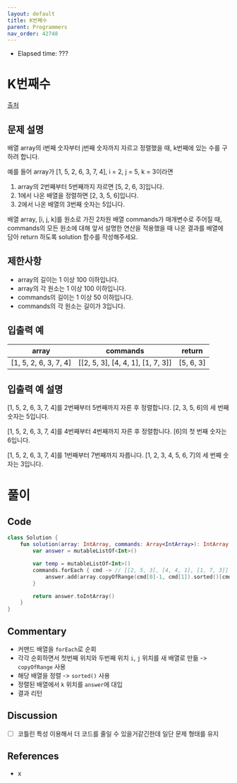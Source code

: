 ```yaml
---
layout: default
title: K번째수
parent: Programmers
nav_order: 42748
---
```


- Elapsed time: ???

# K번째수

[출처](https://programmers.co.kr/learn/courses/30/lessons/42748?language=kotlin)

## 문제 설명

배열 array의 i번째 숫자부터 j번째 숫자까지 자르고 정렬했을 때, k번째에 있는 수를 구하려 합니다.

예를 들어 array가 [1, 5, 2, 6, 3, 7, 4], i = 2, j = 5, k = 3이라면

1. array의 2번째부터 5번째까지 자르면 [5, 2, 6, 3]입니다.
2. 1에서 나온 배열을 정렬하면 [2, 3, 5, 6]입니다.
3. 2에서 나온 배열의 3번째 숫자는 5입니다.

배열 array, [i, j, k]를 원소로 가진 2차원 배열 commands가 매개변수로 주어질 때, commands의 모든 원소에 대해 앞서 설명한 연산을 적용했을 때 나온 결과를 배열에 담아 return 하도록 solution 함수를 작성해주세요.

## 제한사항

- array의 길이는 1 이상 100 이하입니다.
- array의 각 원소는 1 이상 100 이하입니다.
- commands의 길이는 1 이상 50 이하입니다.
- commands의 각 원소는 길이가 3입니다.

## 입출력 예

| array                 | commands                          | return    |
| --------------------- | --------------------------------- | --------- |
| [1, 5, 2, 6, 3, 7, 4] | [[2, 5, 3], [4, 4, 1], [1, 7, 3]] | [5, 6, 3] |

## 입출력 예 설명

[1, 5, 2, 6, 3, 7, 4]를 2번째부터 5번째까지 자른 후 정렬합니다. [2, 3, 5, 6]의 세 번째 숫자는 5입니다.

[1, 5, 2, 6, 3, 7, 4]를 4번째부터 4번째까지 자른 후 정렬합니다. [6]의 첫 번째 숫자는 6입니다.

[1, 5, 2, 6, 3, 7, 4]를 1번째부터 7번째까지 자릅니다. [1, 2, 3, 4, 5, 6, 7]의 세 번째 숫자는 3입니다.


# 풀이

## Code

``` kotlin
class Solution {
    fun solution(array: IntArray, commands: Array<IntArray>): IntArray {
        var answer = mutableListOf<Int>()

        var temp = mutableListOf<Int>()
        commands.forEach { cmd -> // [[2, 5, 3], [4, 4, 1], [1, 7, 3]]
            answer.add(array.copyOfRange(cmd[0]-1, cmd[1]).sorted()[cmd[2]-1])
        }

        return answer.toIntArray()
    }
}
```

## Commentary

- 커맨드 배열을 `forEach`로 순회
- 각각 순회하면서 첫번째 위치와 두번째 위치 `i`, `j` 위치를 새 배열로 만듦 -> `copyOfRange` 사용
- 해당 배열을 정렬 -> `sorted()` 사용
- 정렬된 배열에서 `k` 위치를 `answer`에 대입
- 결과 리턴

## Discussion

- [ ] 코틀린 특성 이용해서 더 코드를 줄일 수 있을거같긴한데 일단 문제 형태를 유지

## References
- x